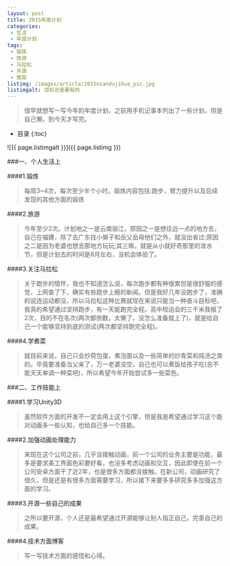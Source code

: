 ```yaml
---
layout: post
title: 2015年度计划
categories:
 - 生活
 - 年度计划
tags:
 - 锻炼
 - 旅游
 - 马拉松
 - 开源
 - 做菜
listimg: /images/article/2015niandujihua_pic.jpg
listimgalt: 目标总是要有的
---
```



>很早就想写一写今年的年度计划，之前用手机记事本列出了一些计划，但是自己懒，到今天才写完。

<!-- more -->

* 目录
{:toc}

![{{ page.listimgalt }}]({{ page.listimg }})

###一、个人生活上

####1.锻炼

> 每周3~4次，每次至少半个小时。锻炼内容包括:跑步，臂力提升以及后续发现的其他方面的锻炼

####2.旅游
>今年至少2次。计划地之一是云南丽江，原因之一是想往远一点的地方去，自己在福建，除了去广东找小舅子和岳父岳母他们之外，就没出省过;原因之二是因为老婆也想去那地方玩玩;其三嘛，就是从小就好奇那里的泼水节，但是计划去的时间是8月左右，没机会体验了。
	
####3.关注马拉松
>关于跑步的情怀，我也不知道怎么说，每次跑步都有种很累但是很舒服的感觉，上网查了下，确实有些跑步上瘾的新闻。但是我好几年没跑步了，准确的说连运动都没，所以马拉松这种比赛就现在来说只能当一种奋斗目标吧，我真的希望通过坚持跑步，有一天能跑完全程。高中校运会的三千米我报了2次，目的不在名次(两次都倒数，太懒了，没怎么准备就上了)，就是给自己一个能够坚持到底的测试(两次都坚持跑完全程)。

####4.学煮菜
>就目前来说，自己只会炒荷包蛋，煮泡面以及一些简单的炒青菜和炖汤之类的。毕竟要准备当父亲了，万一老婆没空，自己也可以煮饭给孩子吃(总不能天天单调一种菜吧)，所以希望今年开始尝试多一些菜色。

###二、工作技能上

####1.学习Unity3D

>虽然软件方面的开发不一定会用上这个引擎，但是我是希望通过学习这个能对动画多一些认知，也给自己多一个技能。

####2.加强动画处理能力

>来现在这个公司之前，几乎没接触动画，前一个公司的业务主要是功能，最多是要求美工界面色彩要好看，也没多考虑动画和交互，因此即使在前一个公司安卓方面干了近2年，也是很多方面都没接触。在新公司，动画研究了很久，但是还是有很多方面需要学习，所以接下来要多多研究多多加强这方面的学习。

####3.开源一些自己的成果

>之所以要开源，个人还是最希望通过开源能够让别人指正自己，完善自己的成果。

####4.技术方面博客

>写一写技术方面的感悟和心得。
